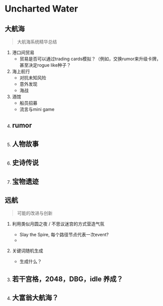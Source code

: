 # Uncharted Water

## 大航海

>   大航海系统精华总结

1.  港口间贸易
    -   贸易是否可以通过trading cards模拟？（例如，交换rumor来升级卡牌，甚至决定rogue like种子？
2.  海上航行
    -   对抗未知风险
    -   意外发现
    -   海战
3.  酒馆
    -   船员招募
    -   流言与mini game
4.  rumor
    -   
5.  人物故事
    -   
6.  史诗传说
    -   
7.  宝物遗迹
    -   

## 远航

>   可能的改进与创新

1.  利用类似月圆之夜 / 不思议迷宫的方式营造气氛
    -   Slay the Spire, 每个路径节点代表一次event?
    -   
2.  关键词随机生成
    -   生成什么？

3.  若干宫格，2048，DBG，idle 养成？
    -   
4.  大富翁大航海？
    -   